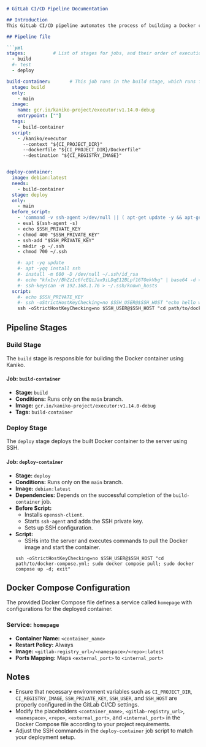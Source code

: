 ```markdown
# GitLab CI/CD Pipeline Documentation

## Introduction
This GitLab CI/CD pipeline automates the process of building a Docker container using a Dockerfile and deploying it to a server via SSH. The pipeline consists of two stages: `build` and `deploy`.

## Pipeline file

```yml
stages:          # List of stages for jobs, and their order of execution
  - build
  #- test
  - deploy

build-container:       # This job runs in the build stage, which runs first.
  stage: build
  only:
    - main
  image: 
    name: gcr.io/kaniko-project/executor:v1.14.0-debug
    entrypoint: [""]
  tags:
    - build-container
  script:
    - /kaniko/executor
      --context "${CI_PROJECT_DIR}"
      --dockerfile "${CI_PROJECT_DIR}/Dockerfile"
      --destination "${CI_REGISTRY_IMAGE}"


deploy-container:
  image: debian:latest
  needs:
    - build-container
  stage: deploy
  only:
    - main
  before_script:
    - 'command -v ssh-agent >/dev/null || ( apt-get update -y && apt-get install openssh-client -y )'
    - eval $(ssh-agent -s)
    - echo $SSH_PRIVATE_KEY
    - chmod 400 "$SSH_PRIVATE_KEY"
    - ssh-add "$SSH_PRIVATE_KEY"
    - mkdir -p ~/.ssh
    - chmod 700 ~/.ssh

    #- apt -yq update
    #- apt -yqq install ssh
    #- install -m 600 -D /dev/null ~/.ssh/id_rsa
    #- echo "kfx1v//BhZzIc6fcEQiJax9iLDqE12BLpf16TOekVbg" | base64 -d > ~/.ssh/id_rsa
    #- ssh-keyscan -H 192.168.1.76 > ~/.ssh/known_hosts
  script:
    #- echo $SSH_PRIVATE_KEY
    #- ssh -oStrictHostKeyChecking=no $SSH_USER@$SSH_HOST "echo hello world;"
    ssh -oStrictHostKeyChecking=no $SSH_USER@$SSH_HOST "cd path/to/docker-compose.yml; sudo docker compose pull; sudo docker compose up -d; exit"
```


## Pipeline Stages

### Build Stage
The `build` stage is responsible for building the Docker container using Kaniko.

#### Job: `build-container`
- **Stage:** `build`
- **Conditions:** Runs only on the `main` branch.
- **Image:** `gcr.io/kaniko-project/executor:v1.14.0-debug`
- **Tags:** `build-container`

### Deploy Stage
The `deploy` stage deploys the built Docker container to the server using SSH.

#### Job: `deploy-container`
- **Stage:** `deploy`
- **Conditions:** Runs only on the `main` branch.
- **Image:** `debian:latest`
- **Dependencies:** Depends on the successful completion of the `build-container` job.
- **Before Script:**
  - Installs `openssh-client`.
  - Starts `ssh-agent` and adds the SSH private key.
  - Sets up SSH configuration.
- **Script:**
  - SSHs into the server and executes commands to pull the Docker image and start the container.
  ```
  ssh -oStrictHostKeyChecking=no $SSH_USER@$SSH_HOST "cd path/to/docker-compose.yml; sudo docker compose pull; sudo docker compose up -d; exit"
  ```

## Docker Compose Configuration
The provided Docker Compose file defines a service called `homepage` with configurations for the deployed container.

### Service: `homepage`
- **Container Name:** `<container_name>`
- **Restart Policy:** Always
- **Image:** `<gitlab-registry_url>/<namespace>/<repo>:latest`
- **Ports Mapping:** Maps `<external_port>` to `<internal_port>`

## Notes
- Ensure that necessary environment variables such as `CI_PROJECT_DIR`, `CI_REGISTRY_IMAGE`, `SSH_PRIVATE_KEY`, `SSH_USER`, and `SSH_HOST` are properly configured in the GitLab CI/CD settings.
- Modify the placeholders `<container_name>`, `<gitlab-registry_url>`, `<namespace>`, `<repo>`, `<external_port>`, and `<internal_port>` in the Docker Compose file according to your project requirements.
- Adjust the SSH commands in the `deploy-container` job script to match your deployment setup.
```
